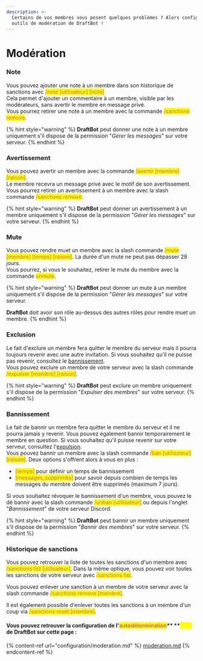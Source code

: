 ```yaml
---
description: >-
  Certains de vos membres vous posent quelques problèmes ? Alors configurez les
  outils de modération de DraftBot !
---
```


# Modération

### Note

Vous pouvez ajouter une note à un membre dans son historique de sanctions avec <mark style="color: #cd6e57;">/note \[utilisateur] \[note]</mark>\
Cela permet d'ajouter un commentaire à un membre, visible par les modérateurs, sans avertir le membre en message privé.\
Vous pourrez retirer une note à un membre avec la commande <mark style="color: #cd6e57;">/sanctions remove</mark>.

{% hint style="warning" %}
**DraftBot** peut donner une note à un membre uniquement s'il dispose de la permission "_Gérer les messages_" sur votre serveur.
{% endhint %}

### Avertissement

Vous pouvez avertir un membre avec la commande <mark style="color: #cd6e57;">/avertir \[membre] \[raison]</mark>.\
Le membre recevra un message privé avec le motif de son avertissement.\
Vous pourrez retirer un avertissement à un membre avec la slash commande <mark style="color: #cd6e57;">/sanctions remove</mark>.

{% hint style="warning" %}
**DraftBot** peut donner un avertissement à un membre uniquement s'il dispose de la permission "_Gérer les messages_" sur votre serveur.
{% endhint %}

### Mute

Vous pouvez rendre muet un membre avec la slash commande <mark style="color: #cd6e57;">/mute \[membre] \[temps] \[raison]</mark>. La durée d'un mute ne peut pas dépasser 28 jours.\
Vous pourrez, si vous le souhaitez, retirer le mute du membre avec la commande <mark style="color: #cd6e57;">unmute</mark>.

{% hint style="warning" %}
**DraftBot** peut donner un mute à un membre uniquement s'il dispose de la permission "_Gérer les messages_" sur votre serveur.

**DraftBot** doit avoir son rôle au-dessus des autres rôles pour rendre muet un membre.
{% endhint %}

### Exclusion

Le fait d'exclure un membre fera quitter le membre du serveur mais il pourra toujours revenir avec une autre invitation. Si vous souhaitez qu'il ne puisse pas revenir, consultez le [bannissement](moderation.md#ban).\
Vous pouvez exclure un membre de votre serveur avec la slash commande <mark style="color: #cd6e57;">/expulser \[membre] \[raison]</mark>.

{% hint style="warning" %}
**DraftBot** peut exclure un membre uniquement s'il dispose de la permission "_Expulser des membres_" sur votre serveur.
{% endhint %}

### Bannissement

Le fait de bannir un membre fera quitter le membre du serveur et il ne pourra jamais y revenir. Vous pouvez également bannir temporairement le membre en question. Si vous souhaitez qu'il puisse revenir sur votre serveur, consultez l'[expulsion](moderation.md#exclure). \
Vous pouvez bannir un membre avec la slash commande <mark style="color: #cd6e57;">/ban \[utilisateur] \[raison]</mark>. Deux options s'offrent alors à vous en plus :

* <mark style="color: #cd6e57;">\[temps]</mark> pour définir un temps de bannissement
* <mark style="color: #cd6e57;">\[messages\_supprimés]</mark> pour savoir depuis combien de temps les messages du membre doivent être supprimés (maximum 7 jours).

Si vous souhaitez révoquer le bannissement d'un membre, vous pouvez le dé bannir avec la slash commande <mark style="color: #cd6e57;">/unban \[utilisateur]</mark> ou depuis l'onglet "_Bannissement_" de votre serveur Discord.

{% hint style="warning" %}
**DraftBot** peut bannir un membre uniquement s'il dispose de la permission "_Bannir des membres_" sur votre serveur.
{% endhint %}

### Historique de sanctions

Vous pouvez retrouver la liste de toutes les sanctions d'un membre avec <mark style="color: #cd6e57;">/sanctions list \[utilisateur]</mark>. Dans la même optique, vous pouvez voir toutes les sanctions de votre serveur avec <mark style="color: #cd6e57;">/sanctions list</mark>.

Vous pouvez enlever une sanction à un membre de votre serveur avec la slash commande <mark style="color: #cd6e57;">/sanctions remove \[membre]</mark>.

Il est également possible d'enlever toutes les sanctions à un membre d'un coup via <mark style="color: #cd6e57;">/sanctions reset \[membre]</mark>.

#### Vous pouvez retrouver la configuration de l'<mark style="color: #cd6e57;">**autodétermination**</mark>** **<mark style="color:yellow;">****</mark> de **DraftBot** sur cette page :

{% content-ref url="configuration/moderation.md" %}
[moderation.md](configuration/moderation.md)
{% endcontent-ref %}
